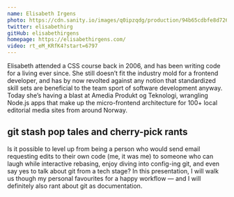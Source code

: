 ```yaml
---
name: Elisabeth Irgens
photo: https://cdn.sanity.io/images/q0ipzqdg/production/94b65cdbfe8d72665a1d57836465898ac09617b8-460x460.jpg
twitter: elisabethirg
gitHub: elisabethirgens
homepage: https://elisabethirgens.com/
video: rt_eM_KRfK4?start=6797
---
```


Elisabeth attended a CSS course back in 2006, and has been writing code for a living ever since. She still doesn’t fit the industry mold for a frontend developer, and has by now revolted against any notion that standardized skill sets are beneficial to the team sport of software development anyway. Today she’s having a blast at Amedia Produkt og Teknologi, wrangling Node.js apps that make up the micro-frontend architecture for 100+ local editorial media sites from around Norway.

## git stash pop tales and cherry-pick rants

Is it possible to level up from being a person who would send email requesting edits to their own code (me, it was me) to someone who can laugh while interactive rebasing, enjoy diving into config-ing git, and even say yes to talk about git from a tech stage? In this presentation, I will walk us though my personal favourites for a happy workflow — and I will definitely also rant about git as documentation.
